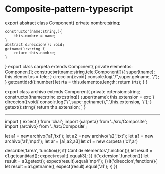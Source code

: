# Composite-pattern-typescript

export abstract class Component{
    private nombre:string;
    
    constructor(name:string,){
        this.nombre = name;
    }
    abstract direccion(): void;
    getname():string {
        return this.nombre;
    }
    
}
export class carpeta extends Component{
    private elementos: Component[];
    constructor(tname:string,tele:Component[]){
        super(tname);
        this.elementos = tele;
    }
    direccion():void{
        console.log("/",super.getname, '/');
    }
    getcantidad():number{
        let rta = this.elementos.length;
        return (rta);
    }
}

export class archivo extends Component{
    private extension:string;
    constructor(tname:string,ext:string){
        super(tname);
        this.extension = ext;
    }
    direccion():void{
        console.log("/",super.getname(),".",this.extension, '/');
    }
    getext():string{
        return this.extension;
    }
}
_________________________________________________________________________________________________________
import { expect } from 'chai';
import {carpeta} from '../src/Composite';
import {archivo} from '../src/Composite';

let a1 = new archivo('a1','txt');
let a2 = new archivo('a2','txt');
let a3 = new archivo('a1','mp4');
let ar = [a1,a2,a3]
let c1 = new carpeta ('c1',ar);

describe('tarea', function(){
    it('Cant de elementos',function(){
        let result = c1.getcantidad();
        expect(result).equal(3);
    })
    it('extension',function(){
        let result = a3.getext();
        expect(result).equal('mp4');
    })
    it('direccion',function(){
        let result = a1.getname();
        expect(result).equal('a1');
    })
})
